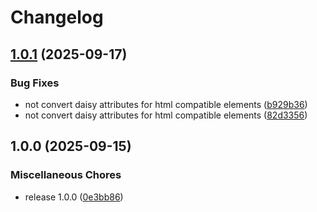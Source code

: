 # Changelog

## [1.0.1](https://github.com/clc-blind/hast-util-from-daisy/compare/v1.0.0...v1.0.1) (2025-09-17)


### Bug Fixes

* not convert daisy attributes for html compatible elements ([b929b36](https://github.com/clc-blind/hast-util-from-daisy/commit/b929b36e6afbc1e3c0b03657002d2bb7a0695701))
* not convert daisy attributes for html compatible elements ([82d3356](https://github.com/clc-blind/hast-util-from-daisy/commit/82d3356aeacd472b6af72707972c766dd75a11ac))

## 1.0.0 (2025-09-15)


### Miscellaneous Chores

* release 1.0.0 ([0e3bb86](https://github.com/clc-blind/hast-util-from-daisy/commit/0e3bb86915d43ee5e737a139ffd19c0732b09145))
